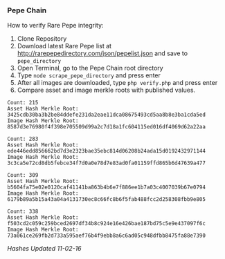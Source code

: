 ### Pepe Chain

How to verify Rare Pepe integrity:

1. Clone Repository
2. Download latest Rare Pepe list at http://rarepepedirectory.com/json/pepelist.json and save to ```pepe_directory```
3. Open Terminal, go to the Pepe Chain root directory
4. Type ```node scrape_pepe_directory``` and press enter
5. After all images are downloaded, type ```php verify.php``` and press enter
6. Compare asset and image merkle roots with published values.



````
Count: 215
Asset Hash Merkle Root: 3425cdb30ba3b2be84ddefe231da2eae11dca08675493cd5aa8b8e3ba1cda5ed
Image Hash Merkle Root: 8587d3e76980f4f398e705509d99a2c7d18a1fc604115ed016df4069d62a22aa
````
````
Count: 283
Asset Hash Merkle Root: ede446edd856662bd7d3e2323bae35ebc814d06208b24ada15d0192432971144
Image Hash Merkle Root: 3c3ca5e72cd8db5febce34f7d0a0e78d7e83ad0fa01159ffd865b6d47639a477
````
````
Count: 309
Asset Hash Merkle Root: b5604fa75e02e0120caf41141ba863b4b6e7f886ee1b7a03c4007039b67e0794
Image Hash Merkle Root: 6179b89a5b15a43a04a4131730ec8c66fc8b6f5fab488fcc2d258308fbb9e805
````
````
Count: 338
Asset Hash Merkle Root: f503cd2c059c259bced2697df34b8c924e16e426bae187bd75c5e9e437097f6c
Image Hash Merkle Root: 73a061ce269fb2d733a595aef76b4f9ebb8a6c6ad05c948dfbb8475fa88e7390
````

*Hashes Updated 11-02-16*
